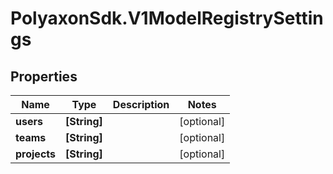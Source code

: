 # PolyaxonSdk.V1ModelRegistrySettings

## Properties

Name | Type | Description | Notes
------------ | ------------- | ------------- | -------------
**users** | **[String]** |  | [optional] 
**teams** | **[String]** |  | [optional] 
**projects** | **[String]** |  | [optional] 


